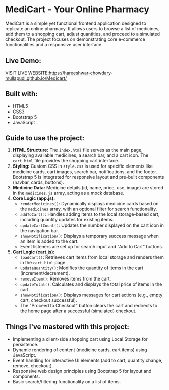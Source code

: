 # MediCart - Your Online Pharmacy

MediCart is a simple yet functional frontend application designed to replicate an online pharmacy. It allows users to browse a list of medicines, add them to a shopping cart, adjust quantities, and proceed to a simulated checkout. The project focuses on demonstrating core e-commerce functionalities and a responsive user interface.

## Live Demo:
VISIT LIVE WEBSITE:https://hareeshwar-chowdary-mullapudi.github.io/Medicart/

## Built with:

* HTML5
* CSS3
* Bootstrap 5
* JavaScript

## Guide to use the project:

1.  **HTML Structure:** The `index.html` file serves as the main page, displaying available medicines, a search bar, and a cart icon. The `cart.html` file provides the shopping cart interface.
2.  **Styling:** Custom CSS in `style.css` is used for specific elements like medicine cards, cart images, search bar, notifications, and the footer. Bootstrap 5 is integrated for responsive layout and pre-built components (navbar, cards, buttons).
3.  **Medicine Data:** Medicine details (id, name, price, use, image) are stored in the `medicines.js` array, acting as a mock database.
4.  **Core Logic (app.js):**
    * `renderMedicines()`: Dynamically displays medicine cards based on the `medicines` array, with an optional filter for search functionality.
    * `addToCart()`: Handles adding items to the local storage-based cart, including quantity updates for existing items.
    * `updateCartCount()`: Updates the number displayed on the cart icon in the navigation bar.
    * `showNotification()`: Displays a temporary success message when an item is added to the cart.
    * Event listeners are set up for search input and "Add to Cart" buttons.
5.  **Cart Logic (cart.js):**
    * `loadCart()`: Retrieves cart items from local storage and renders them in the `cart.html` page.
    * `updateQuantity()`: Modifies the quantity of items in the cart (increment/decrement).
    * `removeItem()`: Removes items from the cart.
    * `updateTotal()`: Calculates and displays the total price of items in the cart.
    * `showNotification()`: Displays messages for cart actions (e.g., empty cart, checkout successful).
    * The "Proceed to Checkout" button clears the cart and redirects to the home page after a successful (simulated) checkout.

## Things I've mastered with this project:

* Implementing a client-side shopping cart using Local Storage for persistence.
* Dynamic rendering of content (medicine cards, cart items) using JavaScript.
* Event handling for interactive UI elements (add to cart, quantity change, remove, checkout).
* Responsive web design principles using Bootstrap 5 for layout and components.
* Basic search/filtering functionality on a list of items.

